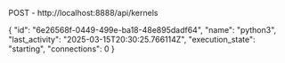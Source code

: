 POST - http://localhost:8888/api/kernels

{
"id": "6e26568f-0449-499e-ba18-48e895dadf64",
"name": "python3",
"last_activity": "2025-03-15T20:30:25.766114Z",
"execution_state": "starting",
"connections": 0
}


